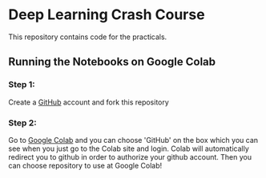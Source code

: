 # Deep Learning Crash Course

This repository contains code for the practicals.

## Running the Notebooks on Google Colab

### Step 1:
Create a [GitHub](https://github.com/join) account and fork this repository <br>

### Step 2:
Go to [Google Colab](https://colab.research.google.com/) and you can choose 'GitHub' on the box which you can see when you just go to the Colab site and login. Colab will automatically redirect you to github in order to authorize your github account. Then you can choose repository to use at Google Colab! <br>